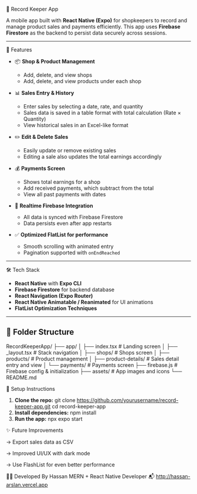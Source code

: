 📱 Record Keeper App

A mobile app built with **React Native (Expo)** for shopkeepers to record and manage product sales and payments efficiently. This app uses **Firebase Firestore** as the backend to persist data securely across sessions.

---

🚀 Features

- 📦 **Shop & Product Management**
  - Add, delete, and view shops
  - Add, delete, and view products under each shop

- 📊 **Sales Entry & History**
  - Enter sales by selecting a date, rate, and quantity
  - Sales data is saved in a table format with total calculation (Rate × Quantity)
  - View historical sales in an Excel-like format

- ✏️ **Edit & Delete Sales**
  - Easily update or remove existing sales
  - Editing a sale also updates the total earnings accordingly

- 💰 **Payments Screen**
  - Shows total earnings for a shop
  - Add received payments, which subtract from the total
  - View all past payments with dates

- 🔄 **Realtime Firebase Integration**
  - All data is synced with Firebase Firestore
  - Data persists even after app restarts

- ✅ **Optimized FlatList for performance**
  - Smooth scrolling with animated entry
  - Pagination supported with `onEndReached`

---

🛠️ Tech Stack

- **React Native** with **Expo CLI**
- **Firebase Firestore** for backend database
- **React Navigation (Expo Router)**
- **React Native Animatable / Reanimated** for UI animations
- **FlatList Optimization Techniques**

---


## 📂 Folder Structure

RecordKeeperApp/ ├── app/ │ ├── index.tsx # Landing screen │ ├── _layout.tsx # Stack navigation │ ├── shops/ # Shops screen │ ├── products/ # Product management │ ├── product-details/ # Sales detail entry and view │ └── payments/ # Payments screen ├── firebase.js # Firebase config & initialization ├── assets/ # App images and icons └── README.md

🧪 Setup Instructions

1. **Clone the repo:**
   git clone https://github.com/yourusername/record-keeper-app.git
   cd record-keeper-app
2. **Install dependencies:**
   npm install
3. **Run the app:**
   npx expo start

✨ Future Improvements

-> Export sales data as CSV

-> Improved UI/UX with dark mode

-> Use FlashList for even better performance

🧑‍💻 Developed By
Hassan
MERN + React Native Developer
📬 http://hassan-arslan.vercel.app

